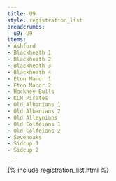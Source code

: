 ```yaml
---
title: U9
style: registration_list
breadcrumbs:
  u9: U9
items:
- Ashford
- Blackheath 1
- Blackheath 2
- Blackheath 3
- Blackheath 4
- Eton Manor 1
- Eton Manor 2
- Hackney Bulls
- KCH Pirates
- Old Albanians 1
- Old Albanians 2
- Old Alleynians
- Old Colfeians 1
- Old Colfeians 2
- Sevenoaks
- Sidcup 1
- Sidcup 2
---
```


{% include registration_list.html %}
